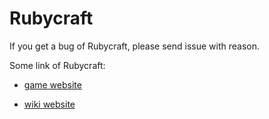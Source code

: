 
# Rubycraft
If you get a bug of Rubycraft, please send issue with reason.


Some link of Rubycraft:

 - [game website](https://zegute.ilyfairy.com/rubycraft/)


 - [wiki website](https://rubycraft.fandom.com/wiki/Rubycraft_Wiki)
